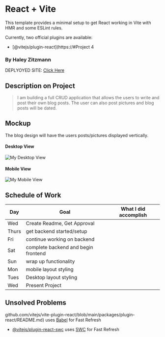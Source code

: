 # React + Vite

This template provides a minimal setup to get React working in Vite with HMR and some ESLint rules.

Currently, two official plugins are available:

- [@vitejs/plugin-react](https://#Project 4
### By Haley Zitzmann

DEPLYOYED SITE: [Click Here]()

## Description on Project

> I am building a full CRUD application that allows the users to write and post their own blog posts. The user can also post pictures and blog posts will be dated.

## Mockup

The blog design will have the users posts/pictures displayed vertically.

#### Desktop View

![My Desktop View](https://i.imgur.com/dtB6Euw_d.webp?maxwidth=760&fidelity=grand)

#### Mobile View

![My Mobile View](https://i.imgur.com/mBrtTI3_d.webp?maxwidth=760&fidelity=grand)

## Schedule of Work

|Day | Goal | What I did accomplish |
|----|------|-----------------------|
| Wed | Create Readme, Get Approval | |
| Thurs | get backend started/setup ||
| Fri | continue working on backend ||
| Sat|  complete backend and begin frontend||
| Sun | wrap up functionality ||
|Mon| mobile layout styling ||
| Tues | Desktop layout styling ||
| Wed | Present Project ||

## Unsolved Problems

github.com/vitejs/vite-plugin-react/blob/main/packages/plugin-react/README.md) uses [Babel](https://babeljs.io/) for Fast Refresh
- [@vitejs/plugin-react-swc](https://github.com/vitejs/vite-plugin-react-swc) uses [SWC](https://swc.rs/) for Fast Refresh
